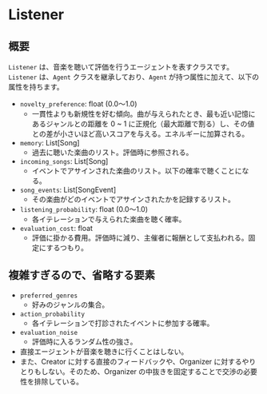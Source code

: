 # Listener

## 概要
`Listener` は、音楽を聴いて評価を行うエージェントを表すクラスです。
`Listener` は、`Agent` クラスを継承しており、`Agent` が持つ属性に加えて、以下の属性を持ちます。

- `novelty_preference`: float (0.0〜1.0)
  - 一貫性よりも新規性を好む傾向。曲が与えられたとき、最も近い記憶にあるジャンルとの距離を 0 ~ 1 に正規化（最大距離で割る）し、その値との差が小さいほど高いスコアを与える。エネルギーに加算される。
- `memory`: List[Song]
  - 過去に聴いた楽曲のリスト。評価時に参照される。
- `incoming_songs`: List[Song]
  - イベントでアサインされた楽曲のリスト。以下の確率で聴くことになる。
- `song_events`: List[SongEvent]
  - その楽曲がどのイベントでアサインされたかを記録するリスト。
- `listening_probability`: float (0.0〜1.0)
  - 各イテレーションで与えられた楽曲を聴く確率。
- `evaluation_cost`: float
  - 評価に掛かる費用。評価時に減り、主催者に報酬として支払われる。固定にするつもり。

## 複雑すぎるので、省略する要素
- `preferred_genres`
  - 好みのジャンルの集合。
- `action_probability`
  - 各イテレーションで打診されたイベントに参加する確率。
- `evaluation_noise`
  - 評価時に入るランダム性の強さ。
- 直接エージェントが音楽を聴きに行くことはしない。
- また、Creator に対する直接のフィードバックや、Organizer に対するやりとりもしない。そのため、Organizer の中抜きを固定することで交渉の必要性を排除している。